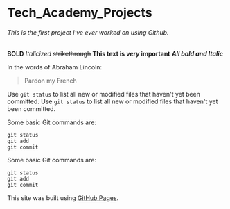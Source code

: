 # Tech_Academy_Projects

###### This is the first project I've ever worked on using Github.
**BOLD**
*Italicized*
~~strikethrough~~
**This text is  _very_ important**
***All bold and Italic***


In the words of Abraham Lincoln:

> Pardon my French

Use `git status` to list all new or modified files that haven't yet been committed.
Use `git status` to list all new or modified files that haven't yet been committed.


Some basic Git commands are:
```
git status
git add
git commit
```


Some basic Git commands are:
```
git status
git add 
git commit
```


This site was built using [GitHub Pages](https://pages.github.com/).

